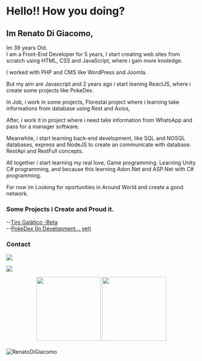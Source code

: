# Hello!! How you doing?

## Im Renato Di Giacomo,

<div>
<p>
Im 39 years Old. <br>
I am a Front-End Developer for 5 years, 
I start creating web sites from scratch using HTML, CSS and JavaScript, where i gain more knoledge.

I worked with PHP and CMS like WordPress and Joomla. 

But my aim are Javascript and 2 years ago i start leaning ReactJS, where i create some projects like PokeDex.

In Job, i work in some projects, Florestal project where i learning take informations from database using Rest and Axios, 

After, i work it in project where i need take information from WhatsApp and pass for a manager software. 

Meanwhile, i start learning back-end development, like SQL and NOSQL databases, express and NodeJS to create an communicate with database.
RestApi and RestFull concepts.

All together i start learning my real love, Game programming.
Learning Unity C# programming, and because this learning Adon.Net and ASP.Net with C# programming.

For now im Looking for oportunities in Around World and create a good network.
### Some Projects i Create and Proud it.

--[Tiro Galático -Beta](https://github.com/RenatoDiGiacomo/Tiro-Galatico)
<br>
--[PokeDex (In Development... yet)](https://github.com/RenatoDiGiacomo/PokeDexReact)





### Contact
<div>
<p>



<p>
    <a href='https://wa.me/5511975570983' target='_blank'>
        <img src='https://img.shields.io/badge/Phone-+55(11)9--7557--0983-&?style=for-the-badge&color=green&logoColor=green&logo=WhatsApp'/>
    </a>
</p>
<p>
    <a href='mailto:renato_di_giacomo@hotmail.com' target='_blank'>
        <img src='https://img.shields.io/badge/E--mail-renato__di__giacomo%40hotmail.com-&?style=for-the-badge&color=yellow&logoColor=white&logo=minutemailer'/>
    </a>
</p>

  
</div>
<div style='text-align: center;'>
    <img height="170px" src="https://github-readme-stats.vercel.app/api/top-langs/?username=RenatoDiGiacomo&layout=compact&langs_count=8&theme=highcontrast"/>
    <img height="170px" src="https://github-readme-stats.vercel.app/api?username=RenatoDiGiacomo&theme=highcontrast&show_icons=true"/>
    <br/>
    <br/> 
</div>
<div>
    <img src="https://komarev.com/ghpvc/?username=RenatoDiGiacomo&color=yellow"  alt="RenatoDiGiacomo" />
</div>
